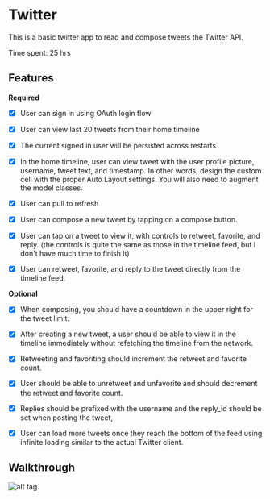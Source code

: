 # Twitter

This is a basic twitter app to read and compose tweets the Twitter API.

Time spent: 25 hrs

## Features

<b>Required</b>

- [x] User can sign in using OAuth login flow

- [x] User can view last 20 tweets from their home timeline

- [x] The current signed in user will be persisted across restarts

- [x] In the home timeline, user can view tweet with the user profile picture, username, tweet text, and timestamp. In other words, design the custom cell with the proper Auto Layout settings. You will also need to augment the model classes.

- [x] User can pull to refresh

- [x] User can compose a new tweet by tapping on a compose button. 

- [x] User can tap on a tweet to view it, with controls to retweet, favorite, and reply. (the controls is quite the same as those in the timeline feed, but I don't have much time to finish it)

- [x] User can retweet, favorite, and reply to the tweet directly from the timeline feed.

<b>Optional </b>

- [x] When composing, you should have a countdown in the upper right for the tweet limit.

- [x] After creating a new tweet, a user should be able to view it in the timeline immediately without refetching the timeline from the network.

- [x] Retweeting and favoriting should increment the retweet and favorite count.

- [x] User should be able to unretweet and unfavorite and should decrement the retweet and favorite count.

- [x] Replies should be prefixed with the username and the reply_id should be set when posting the tweet,

- [x] User can load more tweets once they reach the bottom of the feed using infinite loading similar to the actual Twitter client.

## Walkthrough
![alt tag](https://github.com/vuminhkhang1995/Twitter-Client/blob/master/Walkthrough.gif)

